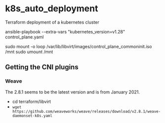 # k8s_auto_deployment

Terraform deployment of a kubernetes cluster

ansible-playbook --extra-vars "kubernetes_version=v1.28" control_plane.yaml

sudo mount -o loop /var/lib/libvirt/images/control_plane_commoninit.iso /mnt
sudo umount /mnt

## Getting the CNI plugins

### Weave

The 2.8.1 seems to be the latest version and is from January 2021.

* cd terraform/libvirt
* `wget https://github.com/weaveworks/weave/releases/download/v2.8.1/weave-daemonset-k8s.yaml`
